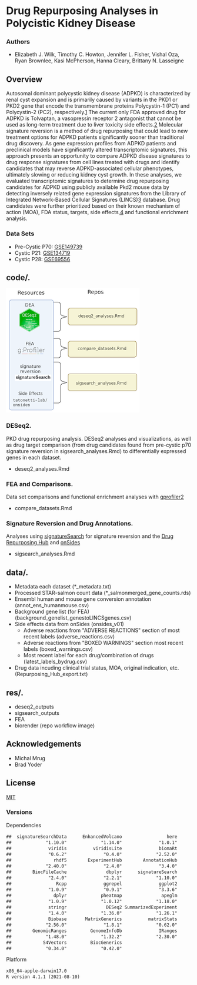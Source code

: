 # Drug Repurposing Analyses in Polycistic Kidney Disease
### Authors
- Elizabeth J. Wilk, Timothy C. Howton, Jennifer L. Fisher, Vishal Oza, Ryan Brownlee, Kasi McPherson, Hanna Cleary, Brittany N. Lasseigne

## Overview

Autosomal dominant polycystic kidney disease (ADPKD) is characterized by renal cyst expansion and is primarily caused by variants in the PKD1 or PKD2 gene that encode the transmembrane proteins Polycystin-1 (PC1) and Polycystin-2 (PC2), respectively.[1](https://pubmed.ncbi.nlm.nih.gov/29326913/) The current only FDA approved drug for ADPKD is Tolvaptan, a vasopressin receptor 2 antagonist that cannot be used as long-term treatment due to liver toxicity side effects.[2](https://www.ncbi.nlm.nih.gov/pmc/articles/PMC6873754/) Molecular signature reversion is a method of drug repurposing that could lead to new treatment options for ADPKD patients significantly sooner than traditional drug discovery. As gene expression profiles from ADPKD patients and preclinical models have significantly altered transcriptomic signatures, this approach presents an opportunity to compare ADPKD disease signatures to drug response signatures from cell lines treated with drugs and identify candidates that may reverse ADPKD-associated cellular phenotypes, ultimately slowing or reducing kidney cyst growth. In these analyses, we evaluated transcriptomic signatures to determine drug repurposing candidates for ADPKD using publicly available Pkd2 mouse data by detecting inversely related gene expression signatures from the Library of Integrated Network-Based Cellular Signatures (LINCS)[3](https://pubmed.ncbi.nlm.nih.gov/29195078/) database. Drug candidates were further prioritized based on their known mechanism of action (MOA), FDA status, targets, side effects,[4](https://github.com/tatonetti-lab/onsides) and functional enrichment analysis. 
  
 ### Data Sets
- Pre-Cystic P70: [GSE149739](https://www.ncbi.nlm.nih.gov/geo/query/acc.cgi?acc=GSE149739)
- Cystic P21: [GSE134719](https://www.ncbi.nlm.nih.gov/geo/query/acc.cgi?acc=GSE134719)
- Cystic P28: [GSE69556](https://www.ncbi.nlm.nih.gov/geo/query/acc.cgi?acc=GSE69556) 

 
## code/. 
![alt text](res/biorender/repo_workflow.png)
 
### DESeq2. 
PKD drug repurposing analysis. DESeq2 analyses and visualizations, as well as drug target comparison (from drug candidates found from pre-cystic p70 signature reversion in sigsearch_analyses.Rmd) to differentially expressed genes in each dataset. 
- deseq2_analyses.Rmd

### FEA and Comparisons. 
Data set comparisons and functional enrichment analyses with [gprofiler2](https://academic.oup.com/nar/article/47/W1/W191/5486750)
- compare_datasets.Rmd

### Signature Reversion and Drug Annotations. 
Analyses using [signatureSearch](https://github.com/girke-lab/signatureSearch) for signature reversion and the [Drug Repurposing Hub](https://www.nature.com/articles/nm.4306) and [onSides](https://github.com/tatonetti-lab/onsides) 
- sigsearch_analyses.Rmd 

## data/. 
- Metadata each dataset (*_metadata.txt)
- Processed STAR-salmon count data (*_salmonmerged_gene_counts.rds)
- Ensembl human and mouse gene conversion annotation (annot_ens_humanmouse.csv)
- Background gene list (for FEA) (background_genelist_genestoLINCSgenes.csv)
- Side effects data from onSides (onsides_v01)
  - Adverse reactions from "ADVERSE REACTIONS" section of most recent labels (adverse_reactions.csv)
  - Adverse reactions from "BOXED WARNINGS" section most recent labels (boxed_warnings.csv)
  - Most recent label for each drug/combination of drugs (latest_labels_bydrug.csv)
- Drug data incuding clinical trial status, MOA, original indication, etc. (Repurposing_Hub_export.txt)


## res/. 
- deseq2_outputs
- sigsearch_outputs
- FEA
- biorender (repo workflow image)

## Acknowledgements

 - Michal Mrug
 - Brad Yoder

## License

[MIT](https://choosealicense.com/licenses/mit/)

### Versions  

Dependencies
```
##  signatureSearchData      EnhancedVolcano                 here 
##             "1.10.0"             "1.14.0"              "1.0.1" 
##              viridis          viridisLite              biomaRt 
##              "0.6.2"              "0.4.0"             "2.52.0" 
##                rhdf5        ExperimentHub        AnnotationHub 
##             "2.40.0"              "2.4.0"              "3.4.0" 
##        BiocFileCache               dbplyr      signatureSearch 
##              "2.4.0"              "2.2.1"             "1.10.0" 
##                 Rcpp              ggrepel              ggplot2 
##              "1.0.9"              "0.9.1"              "3.3.6" 
##                dplyr             pheatmap               apeglm 
##              "1.0.9"             "1.0.12"             "1.18.0" 
##              stringr               DESeq2 SummarizedExperiment 
##              "1.4.0"             "1.36.0"             "1.26.1" 
##              Biobase       MatrixGenerics          matrixStats 
##             "2.56.0"              "1.8.1"             "0.62.0" 
##        GenomicRanges         GenomeInfoDb              IRanges 
##             "1.48.0"             "1.32.2"             "2.30.0" 
##            S4Vectors         BiocGenerics 
##             "0.34.0"             "0.42.0"

```

Platform
```
x86_64-apple-darwin17.0 
R version 4.1.1 (2021-08-10)
```
